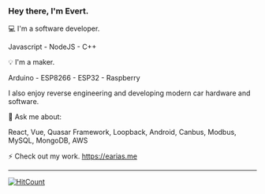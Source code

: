 ### Hey there, I'm Evert. 

:computer: I'm a software developer.

Javascript - NodeJS - C++

💡 I'm a maker.

Arduino - ESP8266 - ESP32 - Raspberry 

I also enjoy reverse engineering and developing modern car hardware and software.

💬 Ask me about:

React, Vue, Quasar Framework, Loopback, Android, Canbus, Modbus, MySQL, MongoDB, AWS

⚡ Check out my work. https://earias.me

----------------------------------------------------------------------------------

[![HitCount](http://hits.dwyl.com/evert-arias/evert-arias.svg)](http://hits.dwyl.com/evert-arias/evert-arias)
